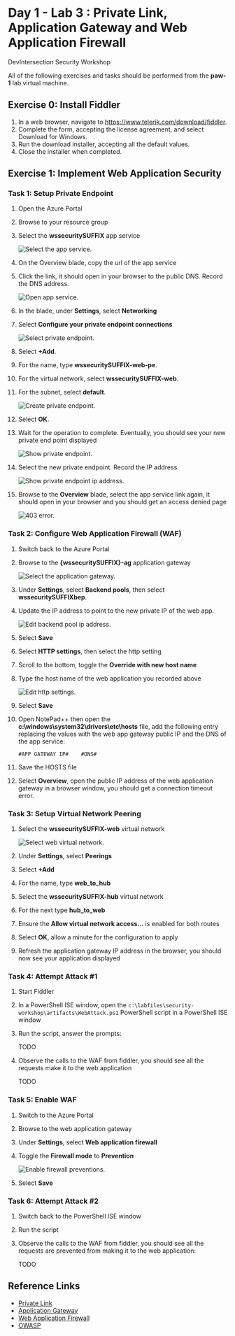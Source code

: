 # Day 1 - Lab 3 : Private Link, Application Gateway and Web Application Firewall

DevIntersection Security Workshop

All of the following exercises and tasks should be performed from the **paw-1** lab virtual machine.

## Exercise 0: Install Fiddler

1. In a web browser, navigate to <https://www.telerik.com/download/fiddler>.
2. Complete the form, accepting the license agreement, and select Download for Windows.
3. Run the download installer, accepting all the default values.
4. Close the installer when completed.

## Exercise 1: Implement Web Application Security

### Task 1: Setup Private Endpoint

1. Open the Azure Portal
2. Browse to your resource group
3. Select the **wssecuritySUFFIX** app service

   ![Select the app service.](media/select-app-service.png "Select the app service")

4. On the Overview blade, copy the url of the app service
5. Click the link, it should open in your browser to the public DNS. Record the DNS address.

    ![Open app service.](media/open-app-service-url.png "Open the app service")

6. In the blade, under **Settings**, select **Networking**
7. Select **Configure your private endpoint connections**

    ![Select private endpoint.](media/select-private-endpoint.png "Select private endpoint")

8. Select **+Add**.
9. For the name, type **wssecuritySUFFIX-web-pe**.
10. For the virtual network, select **wssecuritySUFFIX-web**.
11. For the subnet, select **default**.

    ![Create private endpoint.](media/add-private-endpoint.png "Create private endpoint")

12. Select **OK**.
13. Wait for the operation to complete. Eventually, you should see your new private end point displayed

    ![Show private endpoint.](media/show-private-endpoint.png "Show private endpoint")

14. Select the new private endpoint. Record the IP address.

    ![Show private endpoint ip address.](media/show-private-endpoint-ip.png "Show private endpoint ip address")

15. Browse to the **Overview** blade, select the app service link again, it should open in your browser and you should get an access denied page

    ![403 error.](media/403-error.png "403 error")

### Task 2: Configure Web Application Firewall (WAF)

1. Switch back to the Azure Portal
2. Browse to the **{wssecuritySUFFIX}-ag** application gateway

    ![Select the application gateway.](media/select-app-gateway.png "Select app gateway")

3. Under **Settings**, select **Backend pools**, then select **wssecuritySUFFIXbep**.
4. Update the IP address to point to the new private IP of the web app.

    ![Edit backend pool ip address.](media/edit-backend-pool.png "Edit backend pool ip address")

5. Select **Save**
6. Select **HTTP settings**, then select the http setting
7. Scroll to the bottom, toggle the **Override with new host name**
8. Type the host name of the web application you recorded above

    ![Edit http settings.](media/edit-http-setting.png "Edit http settings")

9. Select **Save**
10. Open NotePad++ then open the **c:\windows\system32\drivers\etc\hosts** file, add the following entry replacing the values with the web app gateway public IP and the DNS of the app service:

    ```output
    #APP GATEWAY IP#    #DNS#
    ```

11. Save the HOSTS file
12. Select **Overview**, open the public IP address of the web application gateway in a browser window, you should get a connection timeout error.

### Task 3: Setup Virtual Network Peering

1. Select the **wssecuritySUFFIX-web** virtual network

    ![Select web virtual network.](media/select-web-vnet.png "Select web virtual network")

2. Under **Settings**, select **Peerings**
3. Select **+Add**
4. For the name, type **web_to_hub**
5. Select the **wssecuritySUFFIX-hub** virtual network
6. For the next type **hub_to_web**
7. Ensure the **Allow virtual network access...** is enabled for both routes
8. Select **OK**, allow a minute for the configuration to apply
9. Refresh the application gateway IP address in the browser, you should now see your application displayed

### Task 4: Attempt Attack #1

1. Start Fiddler
2. In a PowerShell ISE window, open the `c:\labfiles\security-workshop\artifacts\WebAttack.ps1` PowerShell script in a PowerShell ISE window
3. Run the script, answer the prompts:

    TODO

4. Observe the calls to the WAF from fiddler, you should see all the requests make it to the web application

    TODO

### Task 5: Enable WAF

1. Switch to the Azure Portal
2. Browse to the web application gateway
3. Under **Settings**, select **Web application firewall**
4. Toggle the **Firewall mode** to **Prevention**

    ![Enable firewall preventions.](media/set-web-firewall-prevention.png "Enable firewall preventions")

5. Select **Save**

### Task 6: Attempt Attack #2

1. Switch back to the PowerShell ISE window
2. Run the script
3. Observe the calls to the WAF from fiddler, you should see all the requests are prevented from making it to the web application:

    TODO

## Reference Links

- [Private Link](https://docs.microsoft.com/en-us/azure/private-link/private-link-overview)
- [Application Gateway](https://docs.microsoft.com/en-us/azure/application-gateway/overview)
- [Web Application Firewall](https://docs.microsoft.com/en-us/azure/web-application-firewall/ag/ag-overview)
- [OWASP](https://owasp.org/www-community/Web_Application_Firewall)
